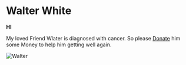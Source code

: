 # Walter White

**HI**

My loved Friend Wlater is diagnosed with cancer. So please [Donate](www.savewalterwhite.com) him some Money to help him getting well again.

![Walter](https://p6.focus.de/img/fotos/id_3282490/walter-white.jpg?im=Resize%3D%28800%2C450%29&impolicy=perceptual&quality=medium&hash=a084c0698c2337450d24874cfd2fe43a65f2c049714640100725583a371ad40c)
